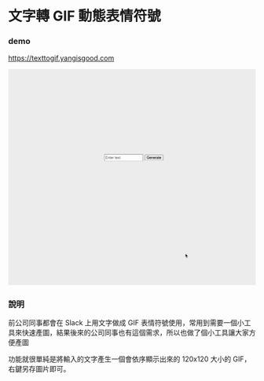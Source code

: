 # 文字轉 GIF 動態表情符號

### demo
<a target="_blank" href="https://texttogif.yangisgood.com">https://texttogif.yangisgood.com</a>

![demo image](/docs/demo.gif)

### 說明
前公司同事都會在 Slack 上用文字做成 GIF 表情符號使用，常用到需要一個小工具來快速產圖，結果後來的公司同事也有這個需求，所以也做了個小工具讓大家方便產圖

功能就很單純是將輸入的文字產生一個會依序顯示出來的 120x120 大小的 GIF，右鍵另存圖片即可。
